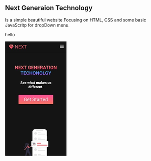 ## Next Generaion Technology
Is a simple beautiful website.Focusing on HTML, CSS and some basic JavaScritp for dropDown menu.

hello

![image](image.jpg)



